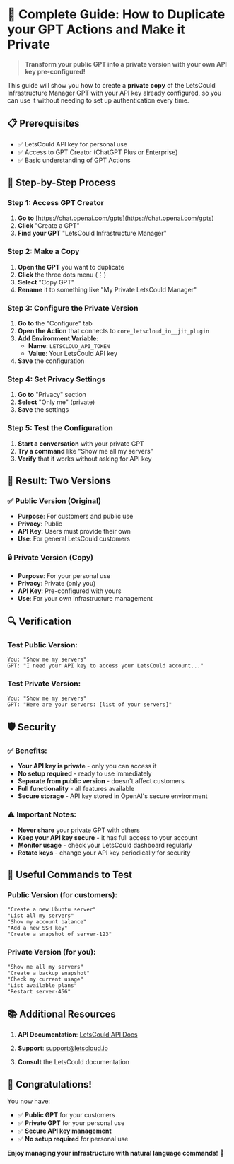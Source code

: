 # 🔧 Complete Guide: How to Duplicate your GPT Actions and Make it Private

> **Transform your public GPT into a private version with your own API key pre-configured!**

This guide will show you how to create a **private copy** of the LetsCould Infrastructure Manager GPT with your API key already configured, so you can use it without needing to set up authentication every time.

## 📋 **Prerequisites**

- ✅ LetsCould API key for personal use
- ✅ Access to GPT Creator (ChatGPT Plus or Enterprise)
- ✅ Basic understanding of GPT Actions

## 🚀 **Step-by-Step Process**

### **Step 1: Access GPT Creator**

1. **Go to** [https://chat.openai.com/gpts](https://chat.openai.com/gpts)
2. **Click** "Create a GPT"
3. **Find your GPT** "LetsCould Infrastructure Manager"

### **Step 2: Make a Copy**

1. **Open the GPT** you want to duplicate
2. **Click** the three dots menu (⋮)
3. **Select** "Copy GPT"
4. **Rename** it to something like "My Private LetsCould Manager"

### **Step 3: Configure the Private Version**

1. **Go to** the "Configure" tab
2. **Open the Action** that connects to `core_letscloud_io__jit_plugin`
3. **Add Environment Variable:**
   - **Name**: `LETSCLOUD_API_TOKEN`
   - **Value**: Your LetsCould API key
4. **Save** the configuration

### **Step 4: Set Privacy Settings**

1. **Go to** "Privacy" section
2. **Select** "Only me" (private)
3. **Save** the settings

### **Step 5: Test the Configuration**

1. **Start a conversation** with your private GPT
2. **Try a command** like "Show me all my servers"
3. **Verify** that it works without asking for API key

## 🎯 **Result: Two Versions**

### **✅ Public Version (Original)**
- **Purpose**: For customers and public use
- **Privacy**: Public
- **API Key**: Users must provide their own
- **Use**: For general LetsCould customers

### **🔒 Private Version (Copy)**
- **Purpose**: For your personal use
- **Privacy**: Private (only you)
- **API Key**: Pre-configured with yours
- **Use**: For your own infrastructure management

## 🔍 **Verification**

### **Test Public Version:**
```
You: "Show me my servers"
GPT: "I need your API key to access your LetsCould account..."
```

### **Test Private Version:**
```
You: "Show me my servers"
GPT: "Here are your servers: [list of your servers]"
```

## 🛡️ **Security**

### **✅ Benefits:**
- **Your API key is private** - only you can access it
- **No setup required** - ready to use immediately
- **Separate from public version** - doesn't affect customers
- **Full functionality** - all features available
- **Secure storage** - API key stored in OpenAI's secure environment

### **⚠️ Important Notes:**
- **Never share** your private GPT with others
- **Keep your API key secure** - it has full access to your account
- **Monitor usage** - check your LetsCould dashboard regularly
- **Rotate keys** - change your API key periodically for security

## 🚀 **Useful Commands to Test**

### **Public Version (for customers):**
```
"Create a new Ubuntu server"
"List all my servers"
"Show my account balance"
"Add a new SSH key"
"Create a snapshot of server-123"
```

### **Private Version (for you):**
```
"Show me all my servers"
"Create a backup snapshot"
"Check my current usage"
"List available plans"
"Restart server-456"
```

## 📚 **Additional Resources**

1. **API Documentation**: [LetsCould API Docs](https://developers.letscloud.io)
2. **Support**: support@letscloud.io

4. **Consult** the LetsCould documentation

## 🎉 **Congratulations!**

You now have:
- ✅ **Public GPT** for your customers
- ✅ **Private GPT** for your personal use
- ✅ **Secure API key management**
- ✅ **No setup required** for personal use

**Enjoy managing your infrastructure with natural language commands!** 🚀
